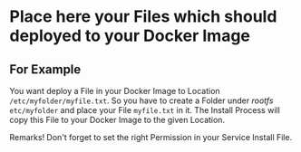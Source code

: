 # Place here your Files which should deployed to your Docker Image

## For Example

You want deploy a File in your Docker Image to Location `/etc/myfolder/myfile.txt`. So you have to create
a Folder under *rootfs* `etc/myfolder` and place your File `myfile.txt` in it. The Install Process will
copy this File to your Docker Image to the given Location.

Remarks! Don't forget to set the right Permission in your Service Install File.
